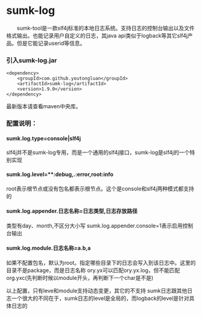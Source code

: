 # sumk-log
&emsp;&emsp;sumk-tool是一款slf4j标准的本地日志系统。支持日志的控制台输出以及文件格式输出。也能记录用户自定义的日志，其java api类似于logback等其它slf4j产品。但是它能记录userid等信息。

### 引入sumk-log.jar
```
<dependency>
    <groupId>com.github.youtongluan</groupId>
    <artifactId>sumk-log</artifactId>
    <version>1.9.0</version>
</dependency>
```
最新版本请查看maven中央库。

### 配置说明：
#### sumk.log.type=console|slf4j
slf4j并不是sumk-log专用，而是一个通用的slf4j接口，sumk-log是slf4j的一个特别实现

#### sumk.log.level=**:debug,*.*:error,root:info
root表示根节点或没有包名都表示根节点。这个是console和slf4j两种模式都支持的

#### sumk.log.appender.日志名称=日志类型,日志存放路径
类型有day、month,不区分大小写
sumk.log.appender.console=1表示启用控制台输出

#### sumk.log.module.日志名称=a.b,a
如果不配置包名，默认为root。指定哪些目录下的日志会写入到该日志中。这里的目录不是package，而是日志名称
ory.yx可以匹配ory.yx.log，但不能匹配org.yxc(先判断时候以module开头，再判断下一个char是不是)


以上配置，只有leve和module支持动态变更，其它的不支持
sumk日志跟其他日志一个很大的不同在于，sumk日志的level是全局的，而logback的level是针对具体日志的


